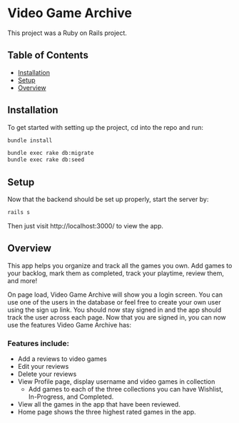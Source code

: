 # Video Game Archive

This project was a Ruby on Rails project.

## Table of Contents

- [Installation](#installation)
- [Setup](#setup)
- [Overview](#overview)

## Installation

To get started with setting up the project, cd into the repo and run:

```sh
bundle install
```

```sh
bundle exec rake db:migrate
bundle exec rake db:seed
```

## Setup

Now that the backend should be set up properly, start the server by:

```sh
rails s
```

Then just visit http://localhost:3000/ to view the app. 

## Overview

This app helps you organize and track all the games you own. Add games to your backlog, mark them as completed, track your playtime, review them, and more!

On page load, Video Game Archive will show you a login screen. You can use one of the users in the database or feel free to create your own user using the sign up link. You should now stay signed in and the app should track the user across each page. Now that you are signed in, you can now use the features Video Game Archive has:

### Features include:

- Add a reviews to video games
- Edit your reviews
- Delete your reviews
- View Profile page, display username and video games in collection
  - Add games to each of the three collections you can have Wishlist, In-Progress, and Completed.
- View all the games in the app that have been reviewed.
- Home page shows the three highest rated games in the app. 
